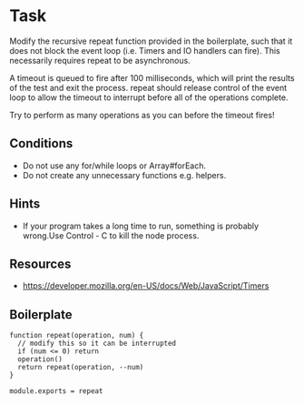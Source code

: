 # Task

Modify the recursive repeat function provided in the boilerplate, such that it does not block the event loop (i.e. Timers and IO handlers can fire).  This necessarily requires repeat to be asynchronous.

A timeout is queued to fire after 100 milliseconds, which will print the results of the test and exit the process. repeat should release control of the event loop to allow the timeout to interrupt before all of the operations complete.

Try to perform as many operations as you can before the timeout fires!

## Conditions

  * Do not use any for/while loops or Array#forEach.
  * Do not create any unnecessary functions e.g. helpers.

## Hints

  * If your program takes a long time to run, something is probably wrong.Use Control - C to kill the node process.

## Resources

  * https://developer.mozilla.org/en-US/docs/Web/JavaScript/Timers

## Boilerplate

    function repeat(operation, num) {
      // modify this so it can be interrupted
      if (num <= 0) return
      operation()
      return repeat(operation, --num)
    }
    
    module.exports = repeat